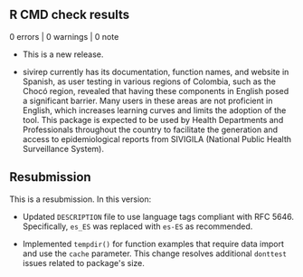 ## R CMD check results

0 errors | 0 warnings | 0 note

* This is a new release.

* sivirep currently has its documentation, function names, and website in 
  Spanish, as user testing in various regions of Colombia, such as the Chocó 
  region, revealed that having these components in English posed a 
  significant barrier. Many users in these areas are not proficient in English, 
  which increases learning curves and limits the adoption of the tool. This 
  package is expected to be used by Health Departments and Professionals 
  throughout the country to facilitate the generation and access to 
  epidemiological reports from SIVIGILA (National Public Health Surveillance 
  System).

## Resubmission

This is a resubmission. In this version:

* Updated `DESCRIPTION` file to use language tags compliant with RFC 5646. 
  Specifically, `es_ES` was replaced with `es-ES` as recommended.
  
* Implemented `tempdir()` for function examples that require data import and 
  use the `cache` parameter. This change resolves additional `donttest` issues 
  related to package's size.
